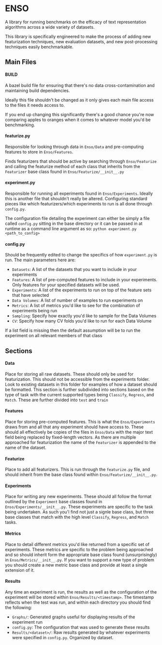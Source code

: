 # ENSO #
A library for running benchmarks on the efficacy of text representation algorithms across a wide variety of datasets.

This library is specifically engineered to make the process of adding new featurization techniques, new evaluation
datasets, and new post-processing techniques easily benchmarkable.

## Main Files ##
#### BUILD ####
A bazel build file for ensuring that there's no data cross-contamination and maintaining build dependencies.

Ideally this file shouldn't be changed as it only gives each main file access to the files it needs access to.

If you end up changing this significantly there's a good chance you're now comparing apples to oranges when it comes
to whatever model you'd be benchmarking.
#### featurize.py ####
Responsible for looking through data in `Enso/Data` and pre-computing features to store in `Enso/Features`.

Finds featurizers that should be active by searching through `Enso/Featurize` and calling the featurize method of
each class that inherits from the `Featurizer` base class found in `Enso/Featurize/__init__.py`
#### experiment.py ####
Responsible for running all experiments found in `Enso/Experiments`. Ideally this is another file that shouldn't really be
altered. Configuring standard pieces like which featurizers/which experiments to run is all done through `config.py`.

The configuration file detailing the experiment can either be simply a file called `config.py` sitting in the base directory
or it can be passed in at runtime as a command line argument as so: `python experiment.py <path_to_config>`
#### config.py ####
Should be frequently edited to change the specifics of how `experiment.py` is run. The main parameters here are:
 - `Datasets`: A list of the datasets that you want to include in your experiments
 - `Features`: A list of pre-computed features to include in your experiments. Only features for your specified datasets will be used.
 - `Experiments`: A list of the experiments to run on top of the feature sets that have selected
 - `Data Volumes`: A list of number of examples to run experiments on
 - `Metrics`: A list of metrics you'd like to see for the combination of experiments being run
 - `Sampling`: Specify how exactly you'd like to sample for the Data Volumes
 - `CV`: Specify how many CV folds you'd like to run for each Data Volume

If a list field is missing then the default assumption will be to run the experiment on all relevant members of that class


## Sections ##
#### Data ####
Place for storing all raw datasets. These should only be used for featurization. This should not be accessible from the
experiments folder. Look to existing datasets in this folder for examples of how a dataset should be formatted. This
section is further subdivided into sections based on the type of task with the current supported types being `Classify`,
`Regress`, and `Match`. These are further divided into `test` and `train`
#### Features ####
Place for storing pre-computed features. This is what the `Enso/Experiments` draws from and all that any experiment should
have access to. These should all effectively be copies of the files in `Enso/Data` with the major text field being replaced
by fixed-length vectors. As there are multiple approached for featurization the name of the `Featurizer` is appended to
the name of the dataset.
#### Featurize ####
Place to add all featurizers. This is run through the `featurize.py` file, and should inherit
from the base class found within `Enso/Featurize/__init__.py`.
#### Experiments ####
Place for writing any new experiments. These should all follow the format outlined by the `Experiment` base classes found
in `Enso/Experiments/__init__.py`. These experiments are specific to the task being undertaken. As such you'l find not just
a signle base class, but three base classes that match with the high level `Classify`, `Regress`, and `Match` tasks.
#### Metrics ####
Place to detail different metrics you'd like returned from a specific set of experiments. These metrics are specific to
the problem being approached and so should inherit form the appropriate base class found (unsurprisingly) in
`Enso/Metrics/__init__.py`. If you want to support a new type of problem you should create a new metric base class and
provide at least a single extension of it.
#### Results ####
Any time an experiment is run, the results as well as the configuration of the experiment will be stored within `Enso/Results/<timestamp>`.
The timestamp reflects when the test was run, and within each directory you should find the following:
 - `Graphs/`: Generated graphs useful for displaying results of the experiment run
 - `config.py`: The configuration that was used to generate these results
 - `Results/<dataset>/`: Raw results generated by whatever experiments were specified in `config.py`. Organized by dataset.
